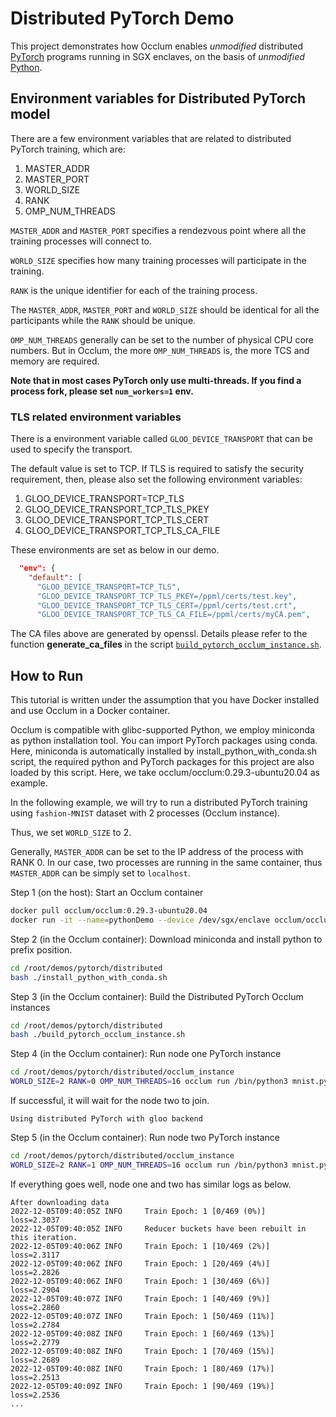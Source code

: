 # Distributed PyTorch Demo

This project demonstrates how Occlum enables _unmodified_ distributed [PyTorch](https://pytorch.org/) programs running in SGX enclaves, on the basis of _unmodified_ [Python](https://www.python.org).

## Environment variables for Distributed PyTorch model
There are a few environment variables that are related to distributed PyTorch training, which are:

1. MASTER_ADDR
2. MASTER_PORT
3. WORLD_SIZE
4. RANK
5. OMP_NUM_THREADS

`MASTER_ADDR` and `MASTER_PORT` specifies a rendezvous point where all the training processes will connect to.

`WORLD_SIZE` specifies how many training processes will participate in the training.

`RANK` is the unique identifier for each of the training process.

The `MASTER_ADDR`, `MASTER_PORT` and `WORLD_SIZE` should be identical for all the participants while the `RANK` should be unique.

`OMP_NUM_THREADS` generally can be set to the number of physical CPU core numbers. But in Occlum, the more `OMP_NUM_THREADS` is, the more TCS and memory are required.

**Note that in most cases PyTorch only use multi-threads. If you find a process fork, please set `num_workers=1` env.**

### TLS related environment variables
There is a environment variable called `GLOO_DEVICE_TRANSPORT` that can be used to specify the transport.

The default value is set to TCP.  If TLS is required to satisfy the security requirement, then, please also set the following environment variables:

1. GLOO_DEVICE_TRANSPORT=TCP_TLS
2. GLOO_DEVICE_TRANSPORT_TCP_TLS_PKEY
3. GLOO_DEVICE_TRANSPORT_TCP_TLS_CERT
4. GLOO_DEVICE_TRANSPORT_TCP_TLS_CA_FILE

These environments are set as below in our demo.
```json
  "env": {
    "default": [
      "GLOO_DEVICE_TRANSPORT=TCP_TLS",
      "GLOO_DEVICE_TRANSPORT_TCP_TLS_PKEY=/ppml/certs/test.key",
      "GLOO_DEVICE_TRANSPORT_TCP_TLS_CERT=/ppml/certs/test.crt",
      "GLOO_DEVICE_TRANSPORT_TCP_TLS_CA_FILE=/ppml/certs/myCA.pem",
```

The CA files above are generated by openssl. Details please refer to the function **generate_ca_files** in the script [`build_pytorch_occlum_instance.sh`](./build_pytorch_occlum_instance.sh).

## How to Run

This tutorial is written under the assumption that you have Docker installed and use Occlum in a Docker container.

Occlum is compatible with glibc-supported Python, we employ miniconda as python installation tool. You can import PyTorch packages using conda. Here, miniconda is automatically installed by install_python_with_conda.sh script, the required python and PyTorch packages for this project are also loaded by this script. Here, we take occlum/occlum:0.29.3-ubuntu20.04 as example.

In the following example, we will try to run a distributed PyTorch training using `fashion-MNIST` dataset with 2 processes (Occlum instance).

Thus, we set `WORLD_SIZE` to 2.

Generally, `MASTER_ADDR` can be set to the IP address of the process with RANK 0. In our case, two processes are running in the same container, thus `MASTER_ADDR` can be simply set to `localhost`.

Step 1 (on the host): Start an Occlum container
```bash
docker pull occlum/occlum:0.29.3-ubuntu20.04
docker run -it --name=pythonDemo --device /dev/sgx/enclave occlum/occlum:0.29.3-ubuntu20.04 bash
```

Step 2 (in the Occlum container): Download miniconda and install python to prefix position.
```bash
cd /root/demos/pytorch/distributed
bash ./install_python_with_conda.sh
```

Step 3 (in the Occlum container): Build the Distributed PyTorch Occlum instances
```bash
cd /root/demos/pytorch/distributed
bash ./build_pytorch_occlum_instance.sh
```

Step 4 (in the Occlum container): Run node one PyTorch instance
```bash
cd /root/demos/pytorch/distributed/occlum_instance
WORLD_SIZE=2 RANK=0 OMP_NUM_THREADS=16 occlum run /bin/python3 mnist.py --epoch 3 --no-cuda --seed 42 --save-model
```

If successful, it will wait for the node two to join.
```log
Using distributed PyTorch with gloo backend
```

Step 5 (in the Occlum container): Run node two PyTorch instance
```bash
cd /root/demos/pytorch/distributed/occlum_instance
WORLD_SIZE=2 RANK=1 OMP_NUM_THREADS=16 occlum run /bin/python3 mnist.py --epoch 3 --no-cuda --seed 42 --save-model
```

If everything goes well, node one and two has similar logs as below.
```log
After downloading data
2022-12-05T09:40:05Z INFO     Train Epoch: 1 [0/469 (0%)]       loss=2.3037
2022-12-05T09:40:05Z INFO     Reducer buckets have been rebuilt in this iteration.
2022-12-05T09:40:06Z INFO     Train Epoch: 1 [10/469 (2%)]      loss=2.3117
2022-12-05T09:40:06Z INFO     Train Epoch: 1 [20/469 (4%)]      loss=2.2826
2022-12-05T09:40:06Z INFO     Train Epoch: 1 [30/469 (6%)]      loss=2.2904
2022-12-05T09:40:07Z INFO     Train Epoch: 1 [40/469 (9%)]      loss=2.2860
2022-12-05T09:40:07Z INFO     Train Epoch: 1 [50/469 (11%)]     loss=2.2784
2022-12-05T09:40:08Z INFO     Train Epoch: 1 [60/469 (13%)]     loss=2.2779
2022-12-05T09:40:08Z INFO     Train Epoch: 1 [70/469 (15%)]     loss=2.2689
2022-12-05T09:40:08Z INFO     Train Epoch: 1 [80/469 (17%)]     loss=2.2513
2022-12-05T09:40:09Z INFO     Train Epoch: 1 [90/469 (19%)]     loss=2.2536
...
```
